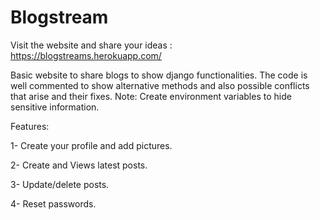 # Blogstream
Visit the website and share your ideas : 
https://blogstreams.herokuapp.com/

Basic website to share blogs to show django functionalities.
The code is well commented to show alternative methods and also possible conflicts that arise and their fixes.
Note: Create environment variables to hide sensitive information.

Features:

1- Create your profile and add pictures.

2- Create and Views latest posts.

3- Update/delete posts.

4- Reset passwords.

